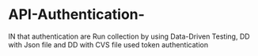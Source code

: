 # API-Authentication-
IN that authentication are Run collection by using Data-Driven Testing, DD with Json file and DD with CVS file
used token authentication 
